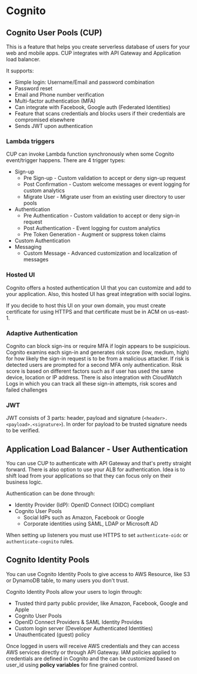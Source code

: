# Cognito

## Cognito User Pools (CUP)

This is a feature that helps you create serverless database of users for your web and mobile apps. CUP integrates with API Gateway and Application load balancer.

It supports:

- Simple login: Username/Email and password combination
- Password reset
- Email and Phone number verification
- Multi-factor authentication (MFA)
- Can integrate with Facebook, Google auth (Federated Identities)
- Feature that scans credentials and blocks users if their credentials are compromised elsewhere
- Sends JWT upon authentication

### Lambda triggers

CUP can invoke Lambda function synchronously when some Cognito event/trigger happens.
There are 4 trigger types:

- Sign-up
  - Pre Sign-up - Custom validation to accept or deny sign-up request
  - Post Confirmation - Custom welcome messages or event logging for custom analytics
  - Migrate User - Migrate user from an existing user directory to user pools
- Authentication
  - Pre Authentication - Custom validation to accept or deny sign-in request
  - Post Authentication - Event logging for custom analytics
  - Pre Token Generation - Augment or suppress token claims
- Custom Authentication
- Messaging
  - Custom Message - Advanced customization and localization of messages

### Hosted UI

Cognito offers a hosted authentication UI that you can customize and add to your application. Also, this hosted UI has great integration with social logins.

If you decide to host this UI on your own domain, you must create certificate for using HTTPS and that certificate must be in ACM on us-east-1.

### Adaptive Authentication

Cognito can block sign-ins or require MFA if login appears to be suspicious. Cognito examins each sign-in and generates risk score (low, medium, high) for how likely the sign-in request is to be from a malicious attacker. If risk is detected users are prompted for a second MFA only authentication. Risk score is based on different factors such as if user has used the same device, location or IP address. There is also integration with CloudWatch Logs in which you can track all these sign-in attempts, risk scores and failed challenges

### JWT

JWT consists of 3 parts: header, payload and signature (`<header>.<payload>.<signature>`). In order for payload to be trusted signature needs to be verified.

## Application Load Balancer - User Authentication

You can use CUP to authenticate with API Gateway and that's pretty straight forward. There is also option to use your ALB for authentication. Idea is to shift load from your applications so that they can focus only on their business logic.

Authentication can be done through:

- Identity Provider (IdP): OpenID Connect (OIDC) compliant
- Cognito User Pools
  - Social IdPs such as Amazon, Facebook or Google
  - Corporate identities using SAML, LDAP or Microsoft AD

When setting up listeners you must use HTTPS to set `authenticate-oidc` or `authenticate-cognito` rules.

## Cognito Identity Pools

You can use Cognito Identity Pools to give access to AWS Resource, like S3 or DynamoDB table, to many users you don't trust.

Cognito Identity Pools allow your users to login through:

- Trusted third party public provider, like Amazon, Facebook, Google and Apple
- Cognito User Pools
- OpenID Connect Providers & SAML Identity Provides
- Custom login server (Developer Authenticated Identities)
- Unauthenticated (guest) policy

Once logged in users will receive AWS credentials and they can access AWS services directly or through API Gateway. IAM policies applied to credentials are defined in Cognito and the can be customized based on user_id using **policy variables** for fine grained control.
